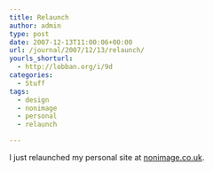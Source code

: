 ```yaml
---
title: Relaunch
author: admin
type: post
date: 2007-12-13T11:00:06+00:00
url: /journal/2007/12/13/relaunch/
yourls_shorturl:
  - http://lobban.org/i/9d
categories:
  - Stuff
tags:
  - design
  - nonimage
  - personal
  - relaunch

---
```

I just relaunched my personal site at [nonimage.co.uk][1].&#160;

 [1]: http://www.nonimage.co.uk